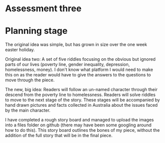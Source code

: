 # Assessment three
# Planning stage

</p>The original idea was simple, but has grown in size over the one week easter holiday.</p>
</p>Original idea two: A set of five riddles focusing on the obvious but ignored parts of our lives (poverty line, gender inequality, depression, homelessness, money). 
I don't know what platform I would need to make this on as the reader would have to give the answers to the questions to move through the piece.</p>

</p>The new, big idea: Readers will follow an un-named character through their descend from the poverty line to homelessness. Readers will solve riddles to move to the next stage of the story. These stages will be accompanied by hand drawn pictures and facts collected in Australia about the issues faced by the main character.</p>

</p>I have completed a rough story board and managed to upload the images into a files folder on github (there may have been some googling around how to do this). This story board outlines the bones of my piece, without the addition of the full story that will be in the final piece.</p>
